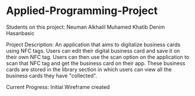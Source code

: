 # Applied-Programming-Project

Students on this project:
Neuman Alkhalil
Muhamed Khatib
Denim Hasanbasic

Project Description:
An application that aims to digitalize business cards using NFC tags. Users can edit their digital business card and save it on their own NFC tag. Users can then use the scan option on the application to scan that NFC tag and get the business card on their app. These business cards are stored in the library section in which users can view all the business cards they have "collected".

Current Progress:
Initial Wireframe created
